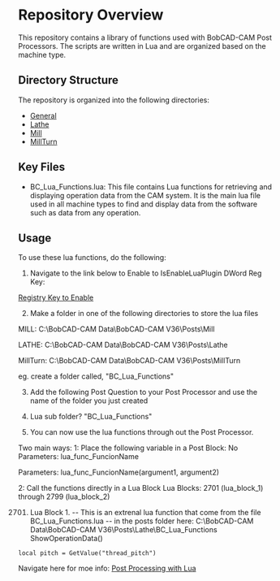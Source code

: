 # Repository Overview

This repository contains a library of functions used with BobCAD-CAM Post Processors. 
The scripts are written in Lua and are organized based on the machine type. 

## Directory Structure

The repository is organized into the following directories:

- [General](Posts/General)
- [Lathe](Posts/Lathe)
- [Mill](Posts/Mill)
- [MillTurn](Posts/MillTurn)

## Key Files

- BC_Lua_Functions.lua: This file contains Lua functions for retrieving and displaying operation data from the CAM system. 
It is the main lua file used in all machine types to find and 
display data from the software such as data from any operation.

## Usage

To use these lua functions, do the following:

1. Navigate to the link below to Enable to IsEnableLuaPlugin DWord Reg Key:

[Registry Key to Enable](https://bobcad.com/components/webhelp/BC_Lua/RegistryKeytoEnable.html)

2. Make a folder in one of the following directories to store the lua files

MILL:
C:\BobCAD-CAM Data\BobCAD-CAM V36\Posts\Mill

LATHE:
C:\BobCAD-CAM Data\BobCAD-CAM V36\Posts\Lathe

MillTurn:
C:\BobCAD-CAM Data\BobCAD-CAM V36\Posts\MillTurn

eg. create a folder called, "BC_Lua_Functions" 

3. Add the following Post Question to your Post Processor and use the name of the folder you just created

732. Lua sub folder? "BC_Lua_Functions" 

4. You can now use the lua functions through out the Post Processor. 

Two main ways:
1: Place the following variable in a Post Block:
No Parameters:
lua_func_FuncionName

Parameters:
lua_func_FuncionName(argument1, argument2)

2: Call the functions directly in a Lua Block
Lua Blocks: 2701 (lua_block_1) through 2799 (lua_block_2)

2701. Lua Block 1.
	-- This is an extrenal lua function that come from the file BC_Lua_Functions.lua
	-- in the posts folder here: C:\BobCAD-CAM Data\BobCAD-CAM V36\Posts\Lathe\BC_Lua_Functions 
	ShowOperationData()

	local pitch = GetValue("thread_pitch")



Navigate here for moe info:
[Post Processing with Lua](https://bobcad.com/components/webhelp/BC_Lua/PostProcessing.html)

